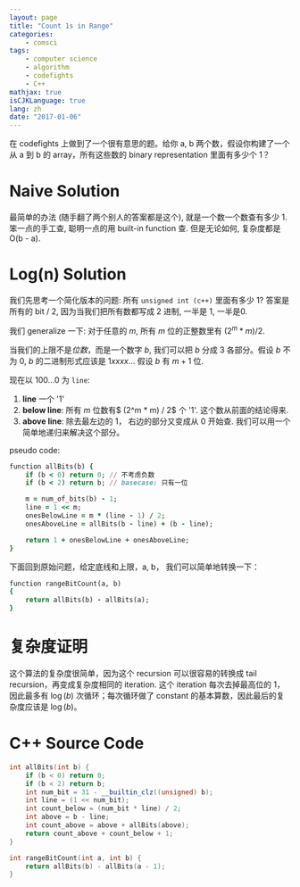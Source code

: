 ```yaml
---
layout: page
title: "Count 1s in Range"
categories:
    - comsci
tags:
    - computer science
    - algorithm
    - codefights
    - C++
mathjax: true
isCJKLanguage: true
lang: zh
date: "2017-01-06"
---
```


在 codefights 上做到了一个很有意思的题。给你 a, b 两个数，假设你构建了一个从 a 到 b 的 array，所有这些数的 binary representation 里面有多少个 1？

# Naive Solution

最简单的办法 (随手翻了两个别人的答案都是这个), 就是一个数一个数查有多少 1. 笨一点的手工查, 聪明一点的用 built-in function 查. 但是无论如何, 复杂度都是 O(b - a).

# Log(n) Solution

我们先思考一个简化版本的问题: 所有 `unsigned int (c++)` 里面有多少 1? 答案是所有的 bit / 2, 因为当我们把所有数都写成 2 进制, 一半是 1, 一半是0.

我们 generalize 一下: 对于任意的 $m$, 所有 $m$ 位的正整数里有 $(2^m * m) / 2$.

当我们的上限不是*位数*，而是一个数字 $b$, 我们可以把 $b$ 分成 3 各部分。假设 $b$ 不为 0, $b$ 的二进制形式应该是 $1xxxx$... 假设 $b$ 有 $m + 1$ 位.

现在以 $100...0$ 为 `line`:

1. **line** 一个 '1'
2. **below line**: 所有 $m$ 位数有$ (2^m * m) / 2$ 个 '1'. 这个数从前面的结论得来.
3. **above line**: 除去最左边的 $1$， 右边的部分又变成从 $0$ 开始查. 我们可以用一个简单地递归来解决这个部分。

pseudo code:

```ruby
function allBits(b) {
    if (b < 0) return 0; // 不考虑负数
    if (b < 2) return b; // basecase: 只有一位

    m = num_of_bits(b) - 1;
    line = 1 << m;
    onesBelowLine = m * (line - 1) / 2;
    onesAboveLine = allBits(b - line) + (b - line);

    return 1 + onesBelowLine + onesAboveLine;
}
```

下面回到原始问题，给定底线和上限，a, b， 我们可以简单地转换一下：

```ruby
function rangeBitCount(a, b)
{
    return allBits(b) - allBits(a);
}
```

# 复杂度证明

这个算法的复杂度很简单，因为这个 recursion 可以很容易的转换成 tail recursion，再变成复杂度相同的 iteration. 这个 iteration 每次去掉最高位的 1，因此最多有 $\log(b)$ 次循环；每次循环做了 constant 的基本算数，因此最后的复杂度应该是 $\log(b)$。


# C++ Source Code

```cpp
int allBits(int b) {
    if (b < 0) return 0;
    if (b < 2) return b;
    int num_bit = 31 - __builtin_clz((unsigned) b);
    int line = (1 << num_bit);
    int count_below = (num_bit * line) / 2;
    int above = b - line;
    int count_above = above + allBits(above);
    return count_above + count_below + 1;
}

int rangeBitCount(int a, int b) {
    return allBits(b) - allBits(a - 1);
}
```
